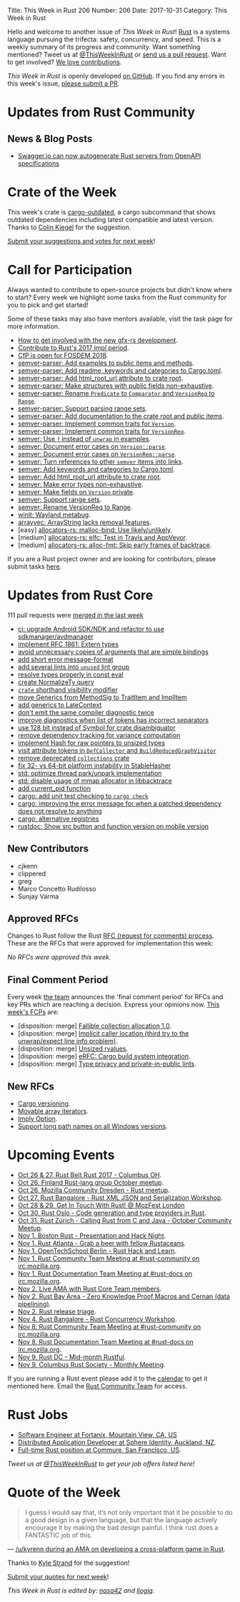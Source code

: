 Title: This Week in Rust 206
Number: 206
Date: 2017-10-31
Category: This Week in Rust

Hello and welcome to another issue of *This Week in Rust*!
[Rust](http://rust-lang.org) is a systems language pursuing the trifecta: safety, concurrency, and speed.
This is a weekly summary of its progress and community.
Want something mentioned? Tweet us at [@ThisWeekInRust](https://twitter.com/ThisWeekInRust) or [send us a pull request](https://github.com/cmr/this-week-in-rust).
Want to get involved? [We love contributions](https://github.com/rust-lang/rust/blob/master/CONTRIBUTING.md).

*This Week in Rust* is openly developed [on GitHub](https://github.com/cmr/this-week-in-rust).
If you find any errors in this week's issue, [please submit a PR](https://github.com/cmr/this-week-in-rust/pulls).

# Updates from Rust Community

## News & Blog Posts

* [Swagger.io can now autogenerate Rust servers from OpenAPI specifications](https://www.metaswitch.com/the-switch/metaswitch-swagger-codegen-for-rust-accepted-upstream)

# Crate of the Week

This week's crate is [cargo-outdated](https://crates.io/crates/cargo-outdated), a cargo subcommand that shows outdated dependencies including latest compatible
and latest version. Thanks to [Colin Kiegel](https://users.rust-lang.org/u/colin_kiegel) for the suggestion.

[Submit your suggestions and votes for next week][submit_crate]!

[submit_crate]: https://users.rust-lang.org/t/crate-of-the-week/2704

# Call for Participation

Always wanted to contribute to open-source projects but didn't know where to start?
Every week we highlight some tasks from the Rust community for you to pick and get started!

Some of these tasks may also have mentors available, visit the task page for more information.

* [How to get involved with the new gfx-rs development](https://github.com/gfx-rs/gfx/wiki/Getting-Involved).
* [Contribute to Rust's 2017 impl period](https://www.rustaceans.org/findwork/impl).
* [CfP is open for FOSDEM 2018](https://rust-fosdem.github.io).
* [semver-parser: Add examples to public items and methods](https://github.com/steveklabnik/semver-parser/issues/17).
* [semver-parser: Add readme, keywords and categories to Cargo.toml](https://github.com/steveklabnik/semver-parser/issues/18).
* [semver-parser: Add html_root_url attribute to crate root](https://github.com/steveklabnik/semver-parser/issues/19).
* [semver-parser: Make structures with public fields non-exhaustive](https://github.com/steveklabnik/semver-parser/issues/20).
* [semver-parser: Rename `Predicate` to `Comparator` and `VersionReq` to `Range`](https://github.com/steveklabnik/semver-parser/issues/21).
* [semver-parser: Support parsing range sets](https://github.com/steveklabnik/semver-parser/issues/22).
* [semver-parser: Add documentation to the crate root and public items](https://github.com/steveklabnik/semver-parser/issues/23).
* [semver-parser: Implement common traits for `Version`](https://github.com/steveklabnik/semver-parser/issues/16).
* [semver-parser: Implement common traits for `VersionReq`](https://github.com/steveklabnik/semver-parser/issues/15).
* [semver: Use `?` instead of `unwrap` in examples](https://github.com/steveklabnik/semver/issues/129).
* [semver: Document error cases on `Version::parse`](https://github.com/steveklabnik/semver/issues/130).
* [semver: Document error cases on `VersionReq::parse`](https://github.com/steveklabnik/semver/issues/131).
* [semver: Turn references to other `semver` items into links](https://github.com/steveklabnik/semver/issues/132).
* [semver: Add keywords and categories to Cargo.toml](https://github.com/steveklabnik/semver/issues/133).
* [semver: Add html_root_url attribute to crate root](https://github.com/steveklabnik/semver/issues/134).
* [semver: Make error types non-exhaustive](https://github.com/steveklabnik/semver/issues/135).
* [semver: Make fields on `Version` private](https://github.com/steveklabnik/semver/issues/136).
* [semver: Support range sets](https://github.com/steveklabnik/semver/issues/137).
* [semver: Rename VersionReq to Range](https://github.com/steveklabnik/semver/issues/138).
* [winit: Wayland metabug](https://github.com/tomaka/winit/issues/306).
* [arrayvec: ArrayString lacks removal features](https://github.com/bluss/arrayvec/issues/66#issuecomment-338413765).
* [easy] [allocators-rs: malloc-bind: Use likely/unlikely](https://github.com/ezrosent/allocators-rs/issues/111).
* [medium] [allocators-rs: elfc: Test in Travis and AppVeyor](https://github.com/ezrosent/allocators-rs/issues/119).
* [medium] [allocators-rs: alloc-fmt: Skip early frames of backtrace](https://github.com/ezrosent/allocators-rs/issues/107).

If you are a Rust project owner and are looking for contributors, please submit tasks [here][guidelines].

[guidelines]: https://users.rust-lang.org/t/twir-call-for-participation/4821

# Updates from Rust Core

111 pull requests were [merged in the last week][merged]

[merged]: https://github.com/search?q=is%3Apr+org%3Arust-lang+is%3Amerged+merged%3A2017-10-23..2017-10-30

* [ci: upgrade Android SDK/NDK and refactor to use sdkmanager/avdmanager](https://github.com/rust-lang/rust/pull/45580)
* [implement RFC 1861: Extern types](https://github.com/rust-lang/rust/pull/44295)
* [avoid unnecessary copies of arguments that are simple bindings](https://github.com/rust-lang/rust/pull/45380)
* [add short error message-format](https://github.com/rust-lang/rust/pull/44636)
* [add several lints into `unused` lint group](https://github.com/rust-lang/rust/pull/45424)
* [resolve types properly in const eval](https://github.com/rust-lang/rust/pull/45488)
* [create NormalizeTy query](https://github.com/rust-lang/rust/pull/44984)
* [`crate` shorthand visibility modifier](https://github.com/rust-lang/rust/pull/45401)
* [move Generics from MethodSig to TraitItem and ImplItem](https://github.com/rust-lang/rust/pull/44766)
* [add generics to LateContext](https://github.com/rust-lang/rust/pull/45611)
* [don't emit the same compiler diagnostic twice](https://github.com/rust-lang/rust/pull/45519)
* [improve diagnostics when list of tokens has incorrect separators](https://github.com/rust-lang/rust/pull/45503)
* [use 128 bit instead of Symbol for crate disambiguator](https://github.com/rust-lang/rust/pull/45476)
* [remove dependency tracking for variance computation](https://github.com/rust-lang/rust/pull/45473)
* [implement Hash for raw pointers to unsized types](https://github.com/rust-lang/rust/pull/45483)
* [visit attribute tokens in `DefCollector` and `BuildReducedGraphVisitor`](https://github.com/rust-lang/rust/pull/45464)
* [remove deprecated `collections` crate](https://github.com/rust-lang/rust/pull/45446)
* [fix 32- vs 64-bit platform instability in StableHasher](https://github.com/rust-lang/rust/pull/45522)
* [std: optimize thread park/unpark implementation](https://github.com/rust-lang/rust/pull/45524)
* [std: disable usage of mmap allocator in libbacktrace ](https://github.com/rust-lang/rust/pull/45523)
* [add current_pid function](https://github.com/rust-lang/rust/pull/45059)
* [cargo: add unit test checking to `cargo check`](https://github.com/rust-lang/cargo/pull/4592)
* [cargo: improving the error message for when a patched dependency does not resolve to anything](https://github.com/rust-lang/cargo/pull/4607)
* [cargo: alternative registries](https://github.com/rust-lang/cargo/pull/4506)
* [rustdoc: Show src button and function version on mobile version ](https://github.com/rust-lang/rust/pull/45502)

## New Contributors

* cjkenn
* clippered
* greg
* Marco Concetto Rudilosso
* Sunjay Varma

## Approved RFCs

Changes to Rust follow the Rust [RFC (request for comments)
process](https://github.com/rust-lang/rfcs#rust-rfcs). These
are the RFCs that were approved for implementation this week:

*No RFCs were approved this week.*

## Final Comment Period

Every week [the team](https://www.rust-lang.org/team.html) announces the
'final comment period' for RFCs and key PRs which are reaching a
decision. Express your opinions now. [This week's FCPs][fcp] are:

[fcp]: https://github.com/rust-lang/rfcs/labels/final-comment-period

* [disposition: merge] [Fallible collection allocation 1.0](https://github.com/rust-lang/rfcs/pull/2116).
* [disposition: merge] [Implicit caller location (third try to the unwrap/expect line info problem)](https://github.com/rust-lang/rfcs/pull/2091).
* [disposition: merge] [Unsized rvalues](https://github.com/rust-lang/rfcs/pull/1909).
* [disposition: merge] [eRFC: Cargo build system integration](https://github.com/rust-lang/rfcs/pull/2136).
* [disposition: merge] [Type privacy and private-in-public lints](https://github.com/rust-lang/rfcs/pull/2145).

## New RFCs

* [Cargo versioning](https://github.com/rust-lang/rfcs/pull/2182).
* [Movable array iterators](https://github.com/rust-lang/rfcs/pull/2185).
* [Imply Option](https://github.com/rust-lang/rfcs/pull/2180).
* [Support long path names on all Windows versions](https://github.com/rust-lang/rfcs/pull/2188).

# Upcoming Events

* [Oct 26 & 27. Rust Belt Rust 2017 - Columbus OH](https://www.rust-belt-rust.com/).
* [Oct 26. Finland Rust-lang group October meetup](https://www.meetup.com/Finland-Rust-Meetup/events/243886850/).
* [Oct 26. Mozilla Community Dresden - Rust meetup](https://www.meetup.com/Mozilla-Community-Dresden/events/243915635/).
* [Oct 27. Rust Bangalore - Rust XML JSON and Serialization Workshop](https://www.meetup.com/rustox/events/243387629/).
* [Oct 28 & 29. Get In Touch With Rust! @ MozFest London](http://mozillafestival.org/)
* [Oct 30. Rust Oslo - Code generation and type providers in Rust](https://www.meetup.com/Rust-Oslo/events/244142198/).
* [Oct 31. Rust Zürich - Calling Rust from C and Java - October Community Meetup](https://www.meetup.com/Rust-Zurich/events/243147356/).
* [Nov  1. Boston Rust - Presentation and Hack Night](https://www.meetup.com/BostonRust/events/244260833/).
* [Nov  1. Rust Atlanta - Grab a beer with fellow Rustaceans](https://www.meetup.com/Rust-ATL/events/243942704/).
* [Nov  1. OpenTechSchool Berlin - Rust Hack and Learn](https://www.meetup.com/opentechschool-berlin/events/krnczlywpbcb/).
* [Nov  1. Rust Community Team Meeting at #rust-community on irc.mozilla.org](https://chat.mibbit.com/?server=irc.mozilla.org&channel=%23rust-community).
* [Nov  1. Rust Documentation Team Meeting at #rust-docs on irc.mozilla.org](https://chat.mibbit.com/?server=irc.mozilla.org&channel=%23rust-docs).
* [Nov  2. Live AMA with Rust Core Team members](https://hashnode.com/ama/with-rust-language-team-cj99mv7s101yw4rwtk5zntk8k).
* [Nov  2. Rust Bay Area - Zero Knowledge Proof Macros and Cernan (data pipelining)](https://www.meetup.com/Rust-Bay-Area/events/244156617/).
* [Nov  2. Rust release triage](https://internals.rust-lang.org/t/release-cycle-triage-proposal/3544).
* [Nov  4. Rust Bangalore - Rust Concurrency Workshop](https://www.meetup.com/rustox/events/240879563/).
* [Nov  8. Rust Community Team Meeting at #rust-community on irc.mozilla.org](https://chat.mibbit.com/?server=irc.mozilla.org&channel=%23rust-community).
* [Nov  8. Rust Documentation Team Meeting at #rust-docs on irc.mozilla.org](https://chat.mibbit.com/?server=irc.mozilla.org&channel=%23rust-docs).
* [Nov  9. Rust DC - Mid-month Rustful](https://www.meetup.com/RustDC/events/243672298/).
* [Nov  9. Columbus Rust Society - Monthly Meeting](https://www.meetup.com/columbus-rs/events/244164143/).

If you are running a Rust event please add it to the [calendar] to get
it mentioned here. Email the [Rust Community Team][community] for access.

[calendar]: https://www.google.com/calendar/embed?src=apd9vmbc22egenmtu5l6c5jbfc%40group.calendar.google.com
[community]: mailto:community-team@rust-lang.org

# Rust Jobs

* [Software Engineer at Fortanix, Mountain View, CA, US](https://www.fortanix.com/company/careers/#engineer)
* [Distributed Application Developer at Sphere Identity, Auckland, NZ](https://nz.linkedin.com/jobs/view/distributed-application-developers---blockchain-at-sphere-identity-ltd-442432632).
* [Full-time Rust position at Commure, San Francisco, US](https://news.ycombinator.com/item?id=15387799).

*Tweet us at [@ThisWeekInRust](https://twitter.com/ThisWeekInRust) to get your job offers listed here!*

# Quote of the Week

> I guess I would say that, it’s not only important that it be possible to do a good design in a given language, but that the language actively encourage it by making the bad design painful. I think rust does a FANTASTIC job of this.

— [/u/kyrenn during an AMA on developing a cross-platform game in Rust](https://www.reddit.com/r/rust/comments/78bowa/hey_this_is_kyren_from_chucklefish_we_make_and/dosq5qr/).

Thanks to [Kyle Strand](https://users.rust-lang.org/t/twir-quote-of-the-week/328/460) for the suggestion!

[Submit your quotes for next week][submit]!

[submit]: http://users.rust-lang.org/t/twir-quote-of-the-week/328

*This Week in Rust is edited by: [nasa42](https://github.com/nasa42) and [llogiq](https://github.com/llogiq).*
